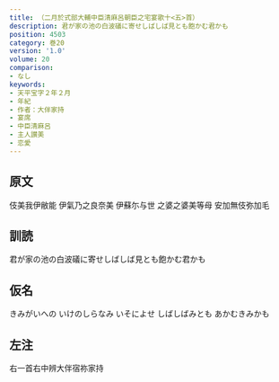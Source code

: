```yaml
---
title: （二月於式部大輔中臣清麻呂朝臣之宅宴歌十<五>首）
description: 君が家の池の白波礒に寄せしばしば見とも飽かむ君かも
position: 4503
category: 巻20
version: '1.0'
volume: 20
comparison:
- なし
keywords:
- 天平宝字２年２月
- 年紀
- 作者：大伴家持
- 宴席
- 中臣清麻呂
- 主人讃美
- 恋愛
---
```


## 原文

伎美我伊敝能 伊氣乃之良奈美 伊蘇尓与世 之婆之婆美等母 安加無伎弥加毛

## 訓読

君が家の池の白波礒に寄せしばしば見とも飽かむ君かも

## 仮名

きみがいへの いけのしらなみ いそによせ しばしばみとも あかむきみかも

## 左注

右一首右中辨大伴宿祢家持
